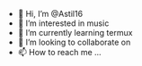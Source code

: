 - 👋 Hi, I’m @Astil16
- 👀 I’m interested in music
- 🌱 I’m currently learning termux
- 💞️ I’m looking to collaborate on 
- 📫 How to reach me ...

<!---
Astil16/Astil16 is a ✨ special ✨ repository because its `README.md` (this file) appears on your GitHub profile.
You can click the Preview link to take a look at your changes.
--->
